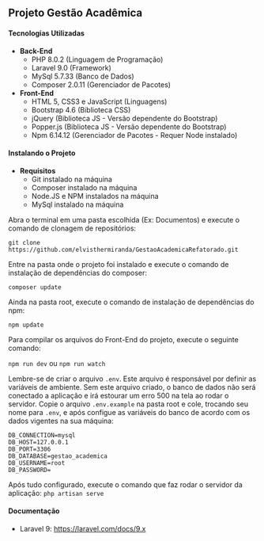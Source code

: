 ## Projeto Gestão Acadêmica
#### Tecnologias Utilizadas

 - **Back-End**
	 - PHP 8.0.2 (Linguagem de Programação)
	 - Laravel 9.0 (Framework)
	 - MySql 5.7.33 (Banco de Dados)
	 - Composer 2.0.11 (Gerenciador de Pacotes)
- **Front-End**
	 - HTML 5, CSS3 e JavaScript (Linguagens)
	 - Bootstrap 4.6 (Biblioteca CSS)
	 - jQuery (Biblioteca JS - Versão dependente do Bootstrap)
	 - Popper.js (Biblioteca JS - Versão dependente do Bootstrap)
	 - Npm 6.14.12 (Gerenciador de Pacotes - Requer Node instalado)

#### Instalando o Projeto

 - **Requisitos**
	 - Git instalado na máquina
	 - Composer instalado na máquina
	 - Node.JS e NPM instalados na máquina
	 - MySql instalado na máquina

Abra o terminal em uma pasta escolhida (Ex: Documentos) e execute o comando de clonagem de repositórios:

`git clone https://github.com/elvisthermiranda/GestaoAcademicaRefatorado.git`

Entre na pasta onde o projeto foi instalado e execute o comando de instalação de dependências do composer:

`composer update`

Ainda na pasta root, execute o comando de instalação de dependências do npm:

`npm update`

Para compilar os arquivos do Front-End do projeto, execute o seguinte comando:

`npm run dev` ou `npm run watch`

Lembre-se de criar o arquivo `.env`. Este arquivo é responsável por definir as variáveis de ambiente. Sem este arquivo criado, o banco de dados não será conectado a aplicação e irá estourar um erro 500 na tela ao rodar o servidor. Copie o arquivo `.env.example` na pasta root e cole, trocando seu nome para `.env`, e após configue as variáveis do banco de acordo com os dados vigentes na sua máquina:

```
DB_CONNECTION=mysql
DB_HOST=127.0.0.1
DB_PORT=3306
DB_DATABASE=gestao_academica
DB_USERNAME=root
DB_PASSWORD=
```

Após tudo configurado, execute o comando que faz rodar o servidor da aplicação:
`php artisan serve`

#### Documentação
   - Laravel 9: https://laravel.com/docs/9.x
